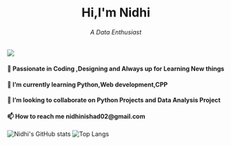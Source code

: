 
<h1 align = 'center'>Hi,I'm Nidhi</h1>
<h6 align = 'center'>A Data Enthusiast</h6>

![](https://komarev.com/ghpvc/?username=nidhi-2619)

 
 
 <h4>👀 Passionate in Coding ,Designing and Always up for Learning New things</h4>
    
 <h4> 🌱 I’m currently learning Python,Web development,CPP</h4>
    
 <h4>💞️ I’m looking to collaborate on Python Projects and Data Analysis Project</h4>
    
 <h4>📫 How to reach me nidhinishad02@gmail.com</h4>
<!---
nidhi-2619/nidhi-2619 is a ✨ special ✨ repository because its `README.md` (this file) appears on your GitHub profile.
You can click the Preview link to take a look at your changes.
--->

<!-- ## 🧰 Languages and Tools:
<p align="center">
<img src="https://raw.githubusercontent.com/github/explore/80688e429a7d4ef2fca1e82350fe8e3517d3494d/topics/python/python.png" alt="Python" height="40" style="vertical-align:top; margin:4px">
<img src="https://raw.githubusercontent.com/github/explore/80688e429a7d4ef2fca1e82350fe8e3517d3494d/topics/javascript/javascript.png" alt="Javascript" height="40" style="vertical-align:top; margin:4px">

</p> -->

![Nidhi's GitHub stats](https://github-readme-stats.vercel.app/api/?username=nidhi-2619&show_icons=true&theme=radical&count_private=true)
![Top Langs](https://github-readme-stats.vercel.app/api/top-langs/?username=nidhi-2619&langs_count=5&theme=radical&hide=html,css)

